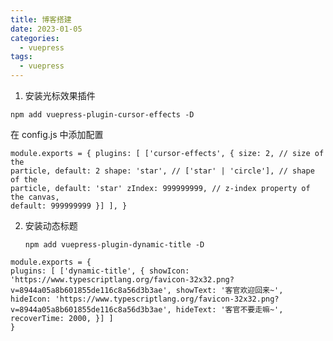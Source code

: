 ```yaml
---
title: 博客搭建
date: 2023-01-05
categories:
  - vuepress
tags:
  - vuepress
---
```


1. 安装光标效果插件

`npm add vuepress-plugin-cursor-effects -D`

在 config.js 中添加配置

```vue
module.exports = { plugins: [ ['cursor-effects', { size: 2, // size of the
particle, default: 2 shape: 'star', // ['star' | 'circle'], // shape of the
particle, default: 'star' zIndex: 999999999, // z-index property of the canvas,
default: 999999999 }] ], }
```

2. 安装动态标题

   `npm add vuepress-plugin-dynamic-title -D`

```vue
module.exports = {
plugins: [ ['dynamic-title', { showIcon: 'https://www.typescriptlang.org/favicon-32x32.png?v=8944a05a8b601855de116c8a56d3b3ae', showText: '客官欢迎回来~', hideIcon: 'https://www.typescriptlang.org/favicon-32x32.png?v=8944a05a8b601855de116c8a56d3b3ae', hideText: '客官不要走嘛~', recoverTime: 2000, }] ]
}
```


